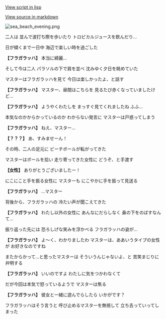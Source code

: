 [View script in lisp](../scripts/210101102.txt)

[View source in markdown](210101102.md)

![sea_beach_evening.png](../images/backgrounds/sea_beach_evening.png)

二人は
並んで波打ち際を歩いたり
トロピカルジュースを飲んだり…

日が傾くまで一日中
海辺で楽しい時を過ごした

**【フラガラッハ】**
本当に綺麗…

そして今は二人
パラソルの下で肩を並べ
沈みゆく夕日を眺めていた

マスターはフラガラッハを見て
今日は楽しかったよ、と話す

**【フラガラッハ】**
マスター、昼間はこちらを
見るたび赤くなっていましたけど…

**【フラガラッハ】**
ようやくわたしを
まっすぐ見てくれましたね
ふふ…

本気なのかからかっているのか
わからない発言に
マスターは戸惑ってしまう

**【フラガラッハ】**
ねえ、マスター…

**【？？？】**
あ、すみませーん！

その時、二人の足元に
ビーチボールが転がってきた

マスターはボールを拾い
走り寄ってきた女性に
どうぞ、と手渡す

**【女性】**
ありがとうございましたー！

にこにこと手を振る女性に
マスターも
にこやかに手を振って見送る

**【フラガラッハ】**
…マスター

背後から、フラガラッハの
冷たい声が聞こえてきた

**【フラガラッハ】**
わたし以外の女性に
あんなにだらしなく
鼻の下をのばすなんて…

振り返った先には
恐ろしげな笑みを浮かべる
フラガラッハの姿が…

**【フラガラッハ】**
よ～く、わかりましたわ
マスターは、ああいうタイプの女性が
お好きなのですね

またからかって…と思ったマスターは
そういうんじゃないよ、と
苦笑まじりに弁明する

**【フラガラッハ】**
いいのですよ
わたしに気をつかわなくて

だが今回は本気で怒っているようで
マスターは焦る

**【フラガラッハ】**
彼女と一緒に遊んでらしたら
いかがです？

フラガラッハはそう言うと
呼び止めるマスターを無視して
立ち去っていってしまった